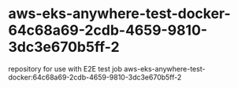 # aws-eks-anywhere-test-docker-64c68a69-2cdb-4659-9810-3dc3e670b5ff-2
repository for use with E2E test job aws-eks-anywhere-test-docker:64c68a69-2cdb-4659-9810-3dc3e670b5ff-2
